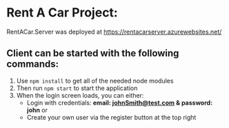 # Rent A Car Project:

RentACar.Server was deployed at https://rentacarserver.azurewebsites.net/

## Client can be started with the following commands:
  1. Use `npm install` to get all of the needed node modules
  2. Then run `npm start` to start the application
  3. When the login screen loads, you can either:
       * Login with credentials: **email: johnSmith@test.com & password: john** or
       * Create your own user via the register button at the top right 
